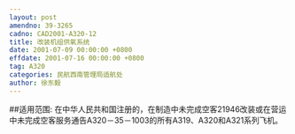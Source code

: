 ```yaml
---
layout: post
amendno: 39-3265
cadno: CAD2001-A320-12
title: 改装机组供氧系统
date: 2001-07-09 00:00:00 +0800
effdate: 2001-07-16 00:00:00 +0800
tag: A320
categories: 民航西南管理局适航处
author: 徐东毅
---
```


##适用范围:
在中华人民共和国注册的，在制造中未完成空客21946改装或在营运中未完成空客服务通告A320－35－1003的所有A319、A320和A321系列飞机。

